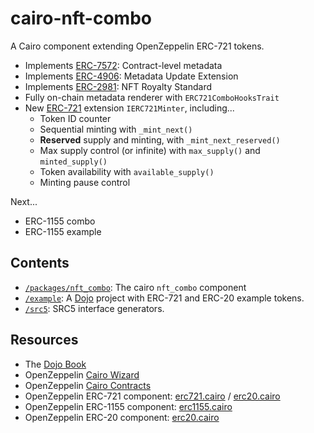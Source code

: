 # cairo-nft-combo

A Cairo component extending OpenZeppelin ERC-721 tokens.

* Implements [ERC-7572](https://eips.ethereum.org/EIPS/eip-7572): Contract-level metadata
* Implements [ERC-4906](https://eips.ethereum.org/EIPS/eip-4906): Metadata Update Extension
* Implements [ERC-2981](https://eips.ethereum.org/EIPS/eip-2981): NFT Royalty Standard
* Fully on-chain metadata renderer with `ERC721ComboHooksTrait`
* New [ERC-721](https://eips.ethereum.org/EIPS/eip-721) extension `IERC721Minter`, including...
  * Token ID counter
  * Sequential minting with `_mint_next()`
  * **Reserved** supply and minting, with `_mint_next_reserved()`
  * Max supply control (or infinite) with `max_supply()` and `minted_supply()`
  * Token availability with `available_supply()`
  * Minting pause control

Next...

* ERC-1155 combo
* ERC-1155 example


## Contents

* [`/packages/nft_combo`](/packages/nft_combo/): The cairo `nft_combo` component
* [`/example`](/example/): A [Dojo](https://book.dojoengine.org/) project with ERC-721 and ERC-20 example tokens.
* [`/src5`](/src5/): SRC5 interface generators.


## Resources

* The [Dojo Book](https://book.dojoengine.org/)
* OpenZeppelin [Cairo Wizard](https://docs.openzeppelin.com/contracts-cairo/wizard)
* OpenZeppelin [Cairo Contracts](https://github.com/OpenZeppelin/cairo-contracts)
* OpenZeppelin ERC-721 component: [erc721.cairo](https://github.com/OpenZeppelin/cairo-contracts/blob/main/packages/token/src/erc721/erc721.cairo) / [erc20.cairo](https://github.com/OpenZeppelin/cairo-contracts/blob/main/packages/token/src/erc20/erc20.cairo)
* OpenZeppelin ERC-1155 component: [erc1155.cairo](https://github.com/OpenZeppelin/cairo-contracts/blob/main/packages/token/src/erc1155/erc1155.cairo)
* OpenZeppelin ERC-20 component: [erc20.cairo](https://github.com/OpenZeppelin/cairo-contracts/blob/main/packages/token/src/erc20/erc20.cairo)
